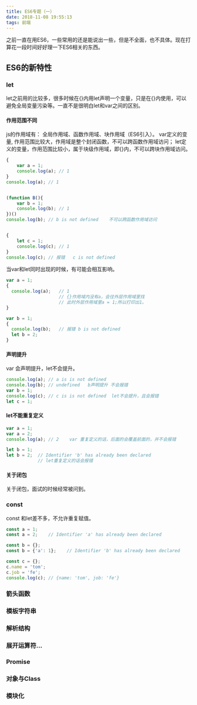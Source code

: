 ```yaml
---
title: ES6专题（一）
date: 2018-11-08 19:55:13
tags: 前端
---
```

之前一直在用ES6，一些常用的还是能说出一些，但是不全面，也不具体。现在打算花一段时间好好理一下ES6相关的东西。

## ES6的新特性

### let
let之前用的比较多，很多时候在{}内用let声明一个变量，只是在{}内使用，可以避免全局变量污染等。一直不是很明白let和var之间的区别。

#### 作用范围不同
js的作用域有： 全局作用域、函数作用域、块作用域（ES6引入）。
var定义的变量, 作用范围比较大，作用域是整个封闭函数，不可以跨函数作用域访问；
let定义的变量，作用范围比较小，属于块级作用域，即{}内，不可以跨块作用域访问。
```javascript
{
    var a = 1;
    console.log(a); // 1
}
console.log(a); // 1


(function B(){
    var b = 1;
    console.log(b); // 1
})()
console.log(b); // b is not defined    不可以跨函数作用域访问


{
    let c = 1;
    console.log(c); // 1
}
console.log(c); // 报错   c is not defined
```

当var和let同时出现的时候，有可能会相互影响。
```javascript
var a = 1;
{
  console.log(a);   // 1    
                    // {}作用域内没有a，会往外层作用域里找
                    // 此时外层作用域里a = 1;所以打印出1。
}

var b = 1;
{
  console.log(b);   // 报错 b is not defined
  let b = 2;
}
```

#### 声明提升
var 会声明提升，let不会提升。
```javascript
console.log(a); // a is is not defined
console.log(b); // undefined   b声明提升 不会报错
var b = 1;
console.log(c); // c is is not defined  let不会提升，且会报错
let c = 1;
```

#### let不能重复定义
```javascript
var a = 1;
var a = 2;
console.log(a); // 2    var 重复定义的话，后面的会覆盖前面的，并不会报错

let b = 1;
let b = 2;  // Identifier 'b' has already been declared 
            // let重复定义的话会报错
```

#### 关于闭包
关于闭包，面试的时候经常被问到。
### const
const 和let差不多，不允许重复赋值。
```javascript
const a = 1;
const a = 2;    // Identifier 'a' has already been declared

const b = {};
const b = {'a': 1};    // Identifier 'b' has already been declared

const c = {};
c.name = 'tom';
c.job = 'fe';
console.log(c); // {name: 'tom', job: 'fe'}
```


### 箭头函数



### 模板字符串



### 解析结构



### 展开运算符...



### Promise



### 对象与Class


### 模块化



